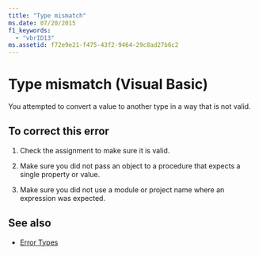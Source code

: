 ```yaml
---
title: "Type mismatch"
ms.date: 07/20/2015
f1_keywords: 
  - "vbrID13"
ms.assetid: f72e9e21-f475-43f2-9464-29c8ad27b6c2
---
```

# Type mismatch (Visual Basic)
You attempted to convert a value to another type in a way that is not valid.  
  
## To correct this error  
  
1. Check the assignment to make sure it is valid.  
  
2. Make sure you did not pass an object to a procedure that expects a single property or value.  
  
3. Make sure you did not use a module or project name where an expression was expected.  
  
## See also

- [Error Types](../../programming-guide/language-features/error-types.md)
